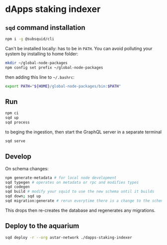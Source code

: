 # dApps staking indexer

## `sqd` command installation

```bash
npm i -g @subsquid/cli
```

Can't be installed locally: has to be in `PATH`. You can avoid polluting your system by installing to home folder:

```bash
mkdir ~/global-node-packages
npm config set prefix ~/global-node-packages
```

then adding this line to `~/.bashrc`:

```bash
export PATH="${HOME}/global-node-packages/bin:$PATH"
```

## Run

```bash
npm ci
sqd up
sqd process
```

to beging the ingestion, then start the GraphQL server in a separate terminal

```bash
sqd serve
```

## Develop

On schema changes:

```bash
npm generate-metadata # for local node development
sqd typegen # operates on metadata or rpc and modifies types
sqd codegen
sqd build # modify your squid to use the new schema until it builds
sqd down; sqd up
sqd migration:generate # rerun everytime there is a change to the schema
```

This drops then re-creates the database and regenerates any migrations.

## Deploy to the aquarium

```bash
sqd deploy -r --org astar-network ./dapps-staking-indexer
```
